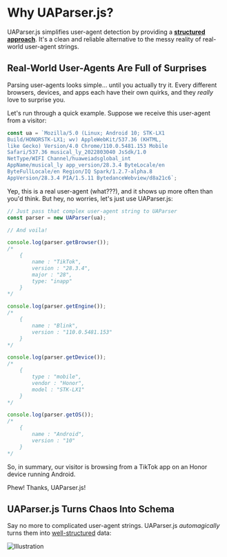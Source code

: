 # Why UAParser.js?

UAParser.js simplifies user-agent detection by providing a <ins>**structured approach**</ins>. It's a clean and reliable alternative to the messy reality of real-world user-agent strings.

## Real-World User-Agents Are Full of Surprises

Parsing user-agents looks simple... until you actually try it. Every different browsers, devices, and apps each have their own quirks, and they *really* love to surprise you. 

Let's run through a quick example. Suppose we receive this user-agent from a visitor:

```js [problem.js]
const ua = `Mozilla/5.0 (Linux; Android 10; STK-LX1 
Build/HONORSTK-LX1; wv) AppleWebKit/537.36 (KHTML, 
like Gecko) Version/4.0 Chrome/110.0.5481.153 Mobile 
Safari/537.36 musical_ly_2022803040 JsSdk/1.0 
NetType/WIFI Channel/huaweiadsglobal_int 
AppName/musical_ly app_version/28.3.4 ByteLocale/en 
ByteFullLocale/en Region/IQ Spark/1.2.7-alpha.8 
AppVersion/28.3.4 PIA/1.5.11 BytedanceWebview/d8a21c6`;
```

Yep, this is a real user-agent (what???), and it shows up more often than you'd think. But hey, no worries, let's just use UAParser.js:

```js [solution.js]
// Just pass that complex user-agent string to UAParser
const parser = new UAParser(ua);

// And voila!

console.log(parser.getBrowser());
/* 
    {    
        name : "TikTok", 
        version : "28.3.4", 
        major : "28", 
        type: "inapp"
    }
*/

console.log(parser.getEngine());
/*
    {
        name : "Blink", 
        version : "110.0.5481.153"
    }
*/

console.log(parser.getDevice());
/*
    {
        type : "mobile", 
        vendor : "Honor", 
        model : "STK-LX1" 
    }
*/

console.log(parser.getOS());
/*
    { 
        name : "Android", 
        version : "10" 
    }
*/
```

So, in summary, our visitor is browsing from a TikTok app on an Honor device running Android. 

Phew! Thanks, UAParser.js!

## UAParser.js Turns Chaos Into Schema

Say no more to complicated user-agent strings. UAParser.js <em>automagically</em> turns them into <ins>well-structured</ins> data:

![Illustration](/images/illustration.png)